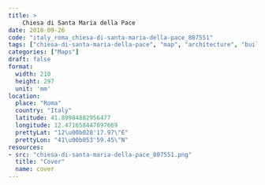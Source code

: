```yaml
---
title: > 
    Chiesa di Santa Maria della Pace
date: 2018-09-26
code: "italy_roma_chiesa-di-santa-maria-della-pace_807551"
tags: ["chiesa-di-santa-maria-della-pace", "map", "architecture", "buildings", "Roma", "Italy"]
categories: ["Maps"]
draft: false
format:
  width: 210
  height: 297
  unit: 'mm'
location:
  place: "Roma"
  country: "Italy"
  latitude: 41.89984882956477
  longitude: 12.471658447097669
  prettyLat: "12\u00b028'17.97\"E"
  prettyLon: "41\u00b053'59.45\"N"
resources:
- src: "chiesa-di-santa-maria-della-pace_807551.png"
  title: "Cover"
  name: cover
---
```

